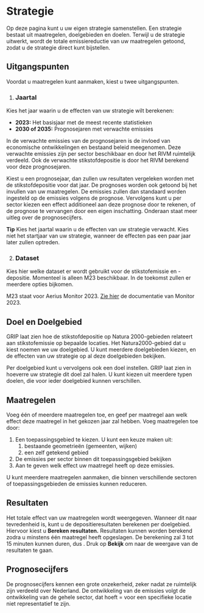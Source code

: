# Strategie

Op deze pagina kunt u uw eigen strategie samenstellen. Een strategie bestaat uit maatregelen, doelgebieden en doelen. Terwijl u de strategie uitwerkt, wordt de totale emissiereductie van uw maatregelen getoond, zodat u de strategie direct kunt bijstellen.

## Uitgangspunten

Voordat u maatregelen kunt aanmaken, kiest u twee uitgangspunten.

1. ### Jaartal

Kies het jaar waarin u de effecten van uw strategie wilt berekenen:

- **2023:** Het basisjaar met de meest recente statistieken  
- **2030 of 2035:** Prognosejaren met verwachte emissies

In de verwachte emissies van de prognosejaren is de invloed van economische ontwikkelingen en bestaand beleid meegenomen. Deze verwachte emissies zijn per sector beschikbaar en door het RIVM ruimtelijk verdeeld. Ook de verwachte stikstofdepositie is door het RIVM berekend voor deze prognosejaren.

Kiest u een prognosejaar, dan zullen uw resultaten vergeleken worden met de stikstofdepositie voor dat jaar. De prognoses worden ook getoond bij het invullen van uw maatregelen. De emissies zullen dan standaard worden ingesteld op de emissies volgens de prognose. Vervolgens kunt u per sector kiezen een effect additioneel aan deze prognose door te rekenen, of de prognose te vervangen door een eigen inschatting. Onderaan staat meer uitleg over de prognosecijfers. 

**Tip** Kies het jaartal waarin u de effecten van uw strategie verwacht. Kies niet het startjaar van uw strategie, wanneer de effecten pas een paar jaar later zullen optreden.

2. ### Dataset

Kies hier welke dataset er wordt gebruikt voor de stikstofemissie en \-depositie. Momenteel is alleen M23 beschikbaar. In de toekomst zullen er meerdere opties bijkomen.

M23 staat voor Aerius Monitor 2023\. [Zie hier](https://www.rivm.nl/bibliotheek/rapporten/2023-0280.pdf) de documentatie van Monitor 2023\. 

## Doel en Doelgebied

GRIP laat zien hoe de stikstofdepositie op Natura 2000-gebieden relateert aan stikstofemissie op bepaalde locaties. Het Natura2000-gebied dat u kiest noemen we uw doelgebied. U kunt meerdere doelgebieden kiezen, en de effecten van uw strategie op al deze doelgebieden bekijken.

Per doelgebied kunt u vervolgens ook een doel instellen. GRIP laat zien in hoeverre uw strategie dit doel zal halen. U kunt kiezen uit meerdere typen doelen, die voor ieder doelgebied kunnen verschillen. 

## Maatregelen

Voeg één of meerdere maatregelen toe, en geef per maatregel aan welk effect deze maatregel in het gekozen jaar zal hebben. Voeg maatregelen toe door:

1. Een toepassingsgebied te kiezen. U kunt een keuze maken uit:  
   1. bestaande geometrieën (gemeenten, wijken)  
   2. een zelf getekend gebied  
2. De emissies per sector binnen dit toepassingsgebied bekijken  
3. Aan te geven welk effect uw maatregel heeft op deze emissies. 

U kunt meerdere maatregelen aanmaken, die binnen verschillende sectoren of toepassingsgebieden de emissies kunnen reduceren.

## Resultaten

Het totale effect van uw maatregelen wordt weergegeven. Wanneer dit naar tevredenheid is, kunt u de depositieresultaten berekenen per doelgebied. Hiervoor kiest u **Bereken resultaten.** Resultaten kunnen worden berekend zodra u minstens één maatregel heeft opgeslagen. De berekening zal 3 tot 15 minuten kunnen duren, dus . Druk op **Bekijk** om naar de weergave van de resultaten te gaan.

## Prognosecijfers

De prognosecijfers kennen een grote onzekerheid, zeker nadat ze ruimtelijk zijn verdeeld over Nederland. De ontwikkeling van de emissies volgt de ontwikkeling van de gehele sector, dat hoeft \= voor een specifieke locatie niet representatief te zijn.  
